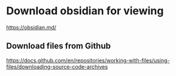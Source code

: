 # Download obsidian for viewing

https://obsidian.md/

## Download files  from Github

https://docs.github.com/en/repositories/working-with-files/using-files/downloading-source-code-archives
